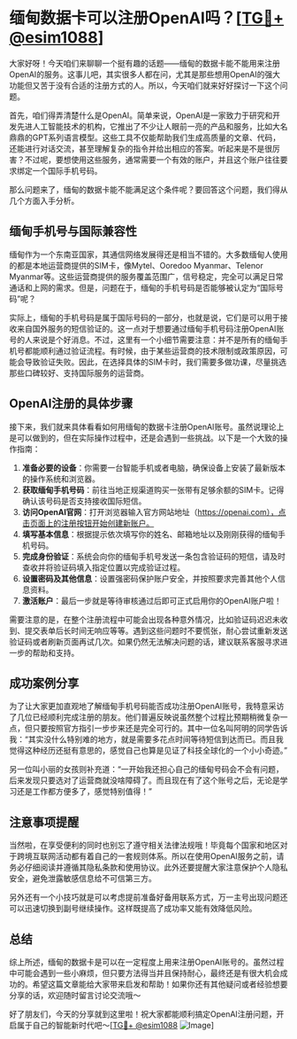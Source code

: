 # 缅甸数据卡可以注册OpenAI吗？[[TG💪+ @esim1088](https://t.me/s/esim1088)]

大家好呀！今天咱们来聊聊一个挺有趣的话题——缅甸的数据卡能不能用来注册OpenAI的服务。这事儿吧，其实很多人都在问，尤其是那些想用OpenAI的强大功能但又苦于没有合适的注册方式的人。所以，今天咱们就来好好探讨一下这个问题。

首先，咱们得弄清楚什么是OpenAI。简单来说，OpenAI是一家致力于研究和开发先进人工智能技术的机构，它推出了不少让人眼前一亮的产品和服务，比如大名鼎鼎的GPT系列语言模型。这些工具不仅能帮助我们生成高质量的文章、代码，还能进行对话交流，甚至理解复杂的指令并给出相应的答案。听起来是不是很厉害？不过呢，要想使用这些服务，通常需要一个有效的账户，并且这个账户往往要求绑定一个国际手机号码。

那么问题来了，缅甸的数据卡能不能满足这个条件呢？要回答这个问题，我们得从几个方面入手分析。

## 缅甸手机号与国际兼容性

缅甸作为一个东南亚国家，其通信网络发展得还是相当不错的。大多数缅甸人使用的都是本地运营商提供的SIM卡，像Mytel、Ooredoo Myanmar、Telenor Myanmar等。这些运营商提供的服务覆盖范围广，信号稳定，完全可以满足日常通话和上网的需求。但是，问题在于，缅甸的手机号码是否能够被认定为“国际号码”呢？

实际上，缅甸的手机号码是属于国际号码的一部分，也就是说，它们是可以用于接收来自国外服务的短信验证的。这一点对于想要通过缅甸手机号码注册OpenAI账号的人来说是个好消息。不过，这里有一个小细节需要注意：并不是所有的缅甸手机号都能顺利通过验证流程。有时候，由于某些运营商的技术限制或政策原因，可能会导致验证失败。因此，在选择具体的SIM卡时，我们需要多做功课，尽量挑选那些口碑较好、支持国际服务的运营商。

## OpenAI注册的具体步骤

接下来，我们就来具体看看如何用缅甸的数据卡注册OpenAI账号。虽然说理论上是可以做到的，但在实际操作过程中，还是会遇到一些挑战。以下是一个大致的操作指南：

1. **准备必要的设备**：你需要一台智能手机或者电脑，确保设备上安装了最新版本的操作系统和浏览器。
2. **获取缅甸手机号码**：前往当地正规渠道购买一张带有足够余额的SIM卡。记得确认该号码是否支持接收国际短信。
3. **访问OpenAI官网**：打开浏览器输入官方网站地址（https://openai.com），点击页面上的注册按钮开始创建新账户。
4. **填写基本信息**：根据提示依次填写你的姓名、邮箱地址以及刚刚获得的缅甸手机号码。
5. **完成身份验证**：系统会向你的缅甸手机号发送一条包含验证码的短信，请及时查收并将验证码填入指定位置以完成验证过程。
6. **设置密码及其他信息**：设置强密码保护账户安全，并按照要求完善其他个人信息资料。
7. **激活账户**：最后一步就是等待审核通过后即可正式启用你的OpenAI账户啦！

需要注意的是，在整个注册流程中可能会出现各种意外情况，比如验证码迟迟未收到、提交表单后长时间无响应等等。遇到这些问题时不要慌张，耐心尝试重新发送验证码或者刷新页面再试几次。如果仍然无法解决问题的话，建议联系客服寻求进一步的帮助和支持。

## 成功案例分享

为了让大家更加直观地了解缅甸手机号码能否成功注册OpenAI账号，我特意采访了几位已经顺利完成注册的朋友。他们普遍反映说虽然整个过程比预期稍微复杂一点，但只要按照官方指引一步步来还是完全可行的。其中一位名叫阿明的同学告诉我：“其实没什么特别难的地方，就是需要多花点时间等待短信到达而已。而且我觉得这种经历还挺有意思的，感觉自己也算是见证了科技全球化的一个小小奇迹。”

另一位叫小丽的女孩则补充道：“一开始我还担心自己的缅甸号码会不会有问题，后来发现只要选对了运营商就没啥障碍了。而且现在有了这个账号之后，无论是学习还是工作都方便多了，感觉特别值得！”

## 注意事项提醒

当然啦，在享受便利的同时也别忘了遵守相关法律法规哦！毕竟每个国家和地区对于跨境互联网活动都有着自己的一套规则体系。所以在使用OpenAI服务之前，请务必仔细阅读并遵循其隐私条款和使用协议。此外还要提醒大家注意保护个人隐私安全，避免泄露敏感信息给不可信第三方。

另外还有一个小技巧就是可以考虑提前准备好备用联系方式，万一主号出现问题还可以迅速切换到副号继续操作。这样既提高了成功率又能有效降低风险。

## 总结

综上所述，缅甸的数据卡是可以在一定程度上用来注册OpenAI账号的。虽然过程中可能会遇到一些小麻烦，但只要方法得当并且保持耐心，最终还是有很大机会成功的。希望这篇文章能给大家带来启发和帮助！如果你还有其他疑问或者经验想要分享的话，欢迎随时留言讨论交流哦～

好了朋友们，今天的分享就到这里啦！祝大家都能顺利搞定OpenAI注册问题，开启属于自己的智能新时代吧～[[TG💪+ @esim1088](https://t.me/s/esim1088) ![Image](https://i.postimg.cc/4NQfJmqS/Snipaste-2025-05-13-00-14-12.png)]